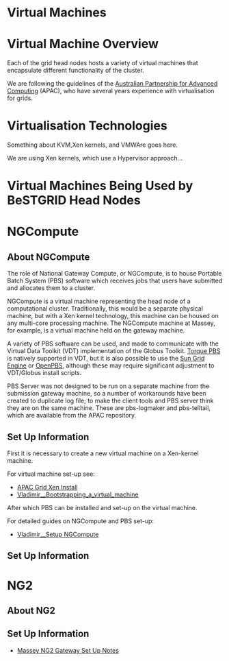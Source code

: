 # Virtual Machines

# Virtual Machine Overview 

Each of the grid head nodes hosts a variety of virtual machines that encapsulate different functionality of the cluster.

We are following the guidelines of the [Australian Partnership for Advanced Computing](http://www.apac.edu.au/) (APAC), who have several years experience with virtualisation for grids.

# Virtualisation Technologies 

Something about KVM,Xen kernels, and VMWAre goes here.

We are using Xen kernels, which use a Hypervisor approach...

# Virtual Machines Being Used by BeSTGRID Head Nodes 

# NGCompute

## About NGCompute

The role of National Gateway Compute, or NGCompute, is to house Portable Batch System (PBS) software which receives jobs that users have submitted and allocates them to a cluster.

NGCompute is a virtual machine representing the head node of a computational cluster. Traditionally, this would be a separate physical machine, but with a Xen kernel technology, this machine can be housed on any multi-core processing machine. The NGCompute machine at Massey, for example, is a virtual machine held on the gateway machine.

A variety of PBS software can be used, and made to communicate with the Virtual Data Toolkit (VDT) implementation of the Globus Toolkit. [Torque PBS](http://www.clusterresources.com/pages/products/torque-resource-manager.php) is natively supported in VDT, but it is also possible to use the [Sun Grid Engine](http://gridengine.sunsource.net/) or [OpenPBS](http://www.openpbs.org/), although these may require significant adjustment to VDT/Globus install scripts.

PBS Server was not designed to be run on a separate machine from the submission gateway machine, so a number of workarounds have been created to duplicate log file; to make the client tools and PBS server think they are on the same machine. These are pbs-logmaker and pbs-telltail, which are available from the APAC repository.

## Set Up Information

First it is necessary to create a new virtual machine on a Xen-kernel machine.

For virtual machine set-up see:

- [APAC Grid Xen Install](http://www.vpac.org/twiki/bin/view/APACgrid/XenInstall)
- [Vladimir__Bootstrapping_a_virtual_machine](https://reannz.atlassian.net/wiki/pages/createpage.action?spaceKey=BeSTGRID&title=Vladimir__Bootstrapping_a_virtual_machine&linkCreation=true&fromPageId=3816950830)

After which PBS can be installed and set-up on the virtual machine.

For detailed guides on NGCompute and PBS set-up:

- [Vladimir__Setup NGCompute](https://reannz.atlassian.net/wiki/pages/createpage.action?spaceKey=BeSTGRID&title=Vladimir__Setup%20NGCompute&linkCreation=true&fromPageId=3816950830)

## Set Up Information

# NG2

## About NG2

## Set Up Information

- [Massey NG2 Gateway Set Up Notes](https://reannz.atlassian.net/wiki/pages/createpage.action?spaceKey=BeSTGRID&title=Massey%20NG2%20Gateway%20Set%20Up%20Notes&linkCreation=true&fromPageId=3816950830)
